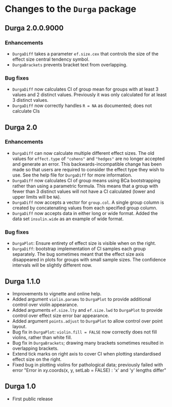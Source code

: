 # Changes to the `Durga` package


## Durga 2.0.0.9000

### Enhancements

* `DurgaDiff` takes a parameter `ef.size.cex` that controls the size of the effect size central tendency symbol.
* `DurgaBrackets` prevents bracket text from overlapping.

### Bug fixes

* `DurgaDiff` now calculates CI of group mean for groups with at least 3 values and 2 distinct values. Previously it was only calculated for at least 3 distinct values.
* `DurgaDiff` now correctly handles `R = NA` as documented; does not calculate CIs

## Durga 2.0

### Enhancements

* `DurgaDiff` can now calculate multiple different effect sizes. The old values for `effect.type` of `"cohens"` and `"hedges"` are no longer accepted and generate an error. This backwards-incompatible change has been made so that users are required to consider the effect type they wish to use. See the help file for `DurgaDiff` for more information.
* `DurgaDiff` now calculates CI of group means using BCa bootstrapping rather than using a parametric formula. This means that a group with fewer than 3 distinct values will not have a CI calculated (lower and upper limits will be `NA`).
* `DurgaDiff` now accepts a vector for `group.col`. A single group column is created by concatenating values from each specified group column.
* `DurgaDiff` now accepts data in either long or wide format. Added the data set `insulin.wide` as an example of wide format. 

### Bug fixes

* `DurgaPlot`: Ensure entirety of effect size is visible when on the right.
* `DurgaDiff`: bootstrap implementation of CI samples each group separately. The bug sometimes meant that the effect size axis disappeared in plots for groups with small sample sizes. The confidence intervals will be slightly different now.

## Durga 1.1.0

* Improvements to vignette and online help.
* Added argument `violin.params` to `DurgaPlot` to provide additional control over violin appearance.
* Added arguments `ef.size.lty` and `ef.size.lwd` to `DurgaPlot` to provide control over effect size error bar appearance. 
* Added argument `points.adjust` to `DurgaPlot` to allow control over point layout.
* Bug fix in `DurgaPlot`: `violin.fill = FALSE` now correctly does not fill violins, rather than white fill.
* Bug fix in `DurgaBrackets`; drawing many brackets sometimes resulted in overlapping brackets.
* Extend tick marks on right axis to cover CI when plotting standardised effect size on the right.
* Fixed bug in plotting violins for pathological data; previously failed with error "Error in xy.coords(x, y, setLab = FALSE) : 'x' and 'y' lengths differ"

## Durga 1.0

* First public release
